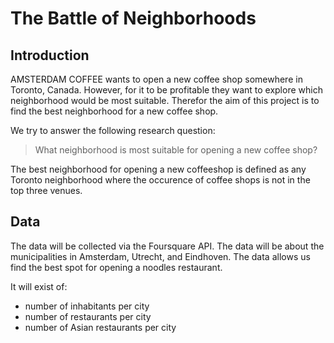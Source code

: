 # The Battle of Neighborhoods
## Introduction
AMSTERDAM COFFEE wants to open a new coffee shop somewhere in Toronto, Canada. However, for it to be profitable they want to explore which neighborhood would be most suitable. Therefor the aim of this project is to find the best neighborhood for a new coffee shop.

We try to answer the following research question:
> What neighborhood is most suitable for opening a new coffee shop?

The best neighborhood for opening a new coffeeshop is defined as any Toronto neighborhood where the occurence of coffee shops is not in the top three venues.

## Data
The data will be collected via the Foursquare API. The data will be about the municipalities in Amsterdam, Utrecht, and Eindhoven. The data allows us find the best spot for opening a noodles restaurant.

It will exist of:
- number of inhabitants per city
- number of restaurants per city
- number of Asian restaurants per city
